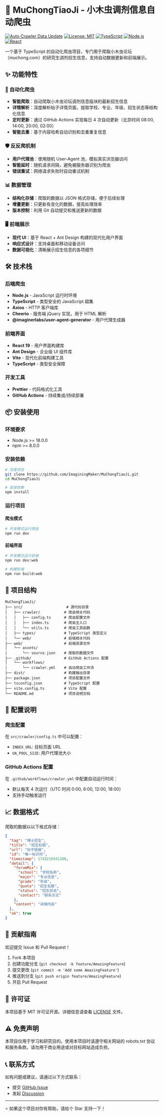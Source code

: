 # 🎯 MuChongTiaoJi - 小木虫调剂信息自动爬虫

[![Auto Crawler Data Update](https://github.com/ImaginingMaker/MuChongTiaoJi/actions/workflows/crawler.yml/badge.svg)](https://github.com/ImaginingMaker/MuChongTiaoJi/actions/workflows/crawler.yml)
[![License: MIT](https://img.shields.io/badge/License-MIT-yellow.svg)](https://opensource.org/licenses/MIT)
[![TypeScript](https://img.shields.io/badge/TypeScript-007ACC?logo=typescript&logoColor=white)](https://www.typescriptlang.org/)
[![Node.js](https://img.shields.io/badge/Node.js-43853D?logo=node.js&logoColor=white)](https://nodejs.org/)
[![React](https://img.shields.io/badge/React-20232A?logo=react&logoColor=61DAFB)](https://reactjs.org/)

一个基于 TypeScript 的自动化爬虫项目，专门用于爬取小木虫论坛（muchong.com）的研究生调剂招生信息，支持自动数据更新和前端展示。

## ✨ 功能特性

### 🔄 自动化爬虫

- **智能爬取**：自动爬取小木虫论坛调剂信息版块的最新招生信息
- **详情解析**：深度解析帖子详情页面，提取学校、专业、年级、招生状态等结构化信息
- **定时更新**：通过 GitHub Actions 实现每日 4 次自动更新（北京时间 08:00, 14:00, 20:00, 02:00）
- **智能去重**：基于内容哈希自动识别和去重重复信息

### 🛡️ 反反爬机制

- **用户代理池**：使用随机 User-Agent 池，模拟真实浏览器访问
- **智能延时**：随机请求间隔，避免被服务器识别为爬虫
- **错误重试**：网络请求失败时自动重试机制

### 📊 数据管理

- **结构化存储**：爬取的数据以 JSON 格式存储，便于后续处理
- **增量更新**：只更新有变化的数据，提高处理效率
- **版本控制**：利用 Git 自动提交和推送更新的数据

### 🖥️ 前端展示

- **现代 UI**：基于 React + Ant Design 构建的现代化用户界面
- **响应式设计**：支持桌面和移动设备访问
- **数据可视化**：清晰展示招生信息的各项细节

## 🛠️ 技术栈

### 后端爬虫

- **Node.js** - JavaScript 运行时环境
- **TypeScript** - 类型安全的 JavaScript 超集
- **Axios** - HTTP 客户端库
- **Cheerio** - 服务端 jQuery 实现，用于 HTML 解析
- **@imaginerlabs/user-agent-generator** - 用户代理生成器

### 前端界面

- **React 19** - 用户界面构建库
- **Ant Design** - 企业级 UI 组件库
- **Vite** - 现代化前端构建工具
- **TypeScript** - 类型安全保障

### 开发工具

- **Prettier** - 代码格式化工具
- **GitHub Actions** - 持续集成/持续部署

## 📦 安装使用

### 环境要求

- Node.js >= 18.0.0
- npm >= 8.0.0

### 安装依赖

```bash
# 克隆项目
git clone https://github.com/ImaginingMaker/MuChongTiaoJi.git
cd MuChongTiaoJi

# 安装依赖
npm install
```

### 运行项目

#### 爬虫模式

```bash
# 开发模式运行爬虫
npm run dev
```

#### 前端界面

```bash
# 开发模式运行前端
npm run dev:web

# 构建前端
npm run build:web
```

## 📁 项目结构

```
MuChongTiaoJi/
├── src/                    # 源代码目录
│   ├── crawler/           # 爬虫相关代码
│   │   ├── config.ts      # 爬虫配置文件
│   │   ├── index.ts       # 爬虫主入口
│   │   └── utils.ts       # 爬虫工具函数
│   ├── types/             # TypeScript 类型定义
│   └── web/               # 前端相关代码
├── web/                   # 前端资源文件
│   └── assets/
│       └── source.json    # 爬取的数据文件
├── .github/               # GitHub Actions 配置
│   └── workflows/
│       └── crawler.yml    # 自动爬虫工作流
├── dist/                  # 构建输出目录
├── package.json           # 项目配置文件
├── tsconfig.json          # TypeScript 配置
├── vite.config.ts         # Vite 配置
└── README.md              # 项目说明文档
```

## 🔧 配置说明

### 爬虫配置

在 `src/crawler/config.ts` 中可以配置：

- `INDEX_URL`: 目标页面 URL
- `UA_POOL_SIZE`: 用户代理池大小

### GitHub Actions 配置

在 `.github/workflows/crawler.yml` 中配置自动运行时间：

- 默认每天 4 次运行（UTC 时间 0:00, 6:00, 12:00, 18:00）
- 支持手动触发运行

## 📈 数据格式

爬取的数据以以下格式存储：

```json
{
  "tag": "博士招生",
  "title": "招生标题",
  "url": "帖子链接",
  "id": "唯一标识符",
  "timestamp": 1749216941300,
  "detail": {
    "forumMix": {
      "school": "学校名称",
      "major": "专业信息",
      "grade": "年级",
      "quota": "招生名额",
      "status": "招生状态",
      "contact": "联系方式"
    },
    "content": "详细内容"
  },
  "ok": true
}
```

## 🤝 贡献指南

欢迎提交 Issue 和 Pull Request！

1. Fork 本项目
2. 创建功能分支 (`git checkout -b feature/AmazingFeature`)
3. 提交更改 (`git commit -m 'Add some AmazingFeature'`)
4. 推送到分支 (`git push origin feature/AmazingFeature`)
5. 开启 Pull Request

## 📄 许可证

本项目基于 MIT 许可证开源。详细信息请查看 [LICENSE](LICENSE) 文件。

## ⚠️ 免责声明

本项目仅用于学习和研究目的。使用本项目时请遵守相关网站的 robots.txt 协议和服务条款。请勿用于商业用途或对目标网站造成负担。

## 📞 联系方式

如有问题或建议，请通过以下方式联系：

- 提交 [GitHub Issue](https://github.com/ImaginingMaker/MuChongTiaoJi/issues)
- 发起 [Discussion](https://github.com/ImaginingMaker/MuChongTiaoJi/discussions)

---

⭐ 如果这个项目对你有帮助，请给个 Star 支持一下！
